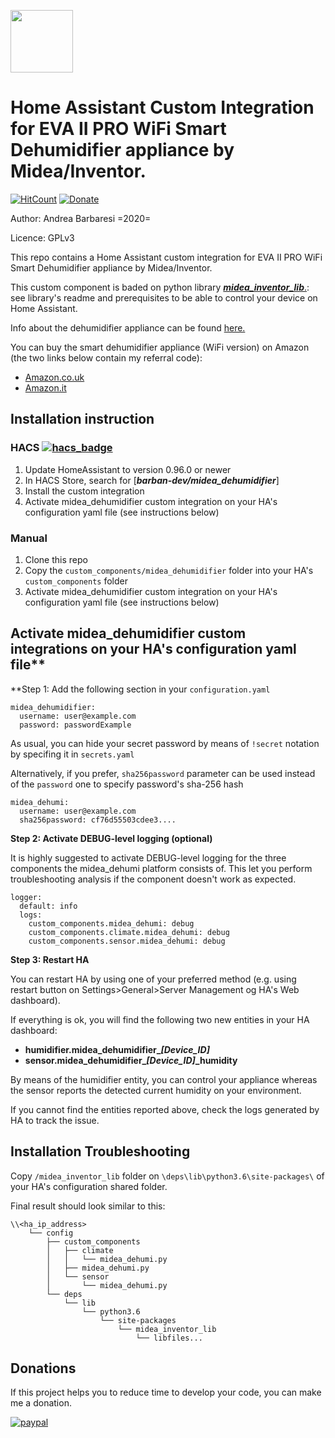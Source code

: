 [<img src = "https://github.com/barban-dev/homeassistant-midea-dehumidifier/blob/master/images/ha-logo.png?raw=true" height = "100">](https://www.home-assistant.io/) 
# Home Assistant Custom Integration for EVA II PRO WiFi Smart Dehumidifier appliance by Midea/Inventor.

[![HitCount](http://hits.dwyl.com/barban_dev/homeassistant_midea_dehumidifier.svg)](http://hits.dwyl.com/barban_dev/homeassistant_midea_dehumidifier)
[![Donate](https://img.shields.io/badge/Donate-PayPal-green.svg)](https://www.paypal.com/cgi-bin/webscr?cmd=_s-xclick&hosted_button_id=5E7ULVFGCGKU2&source=url)


Author: Andrea Barbaresi =2020=

Licence: GPLv3

This repo contains a Home Assistant custom integration for EVA II PRO WiFi Smart Dehumidifier appliance by Midea/Inventor.

This custom component is baded on python library [***midea_inventor_lib***.](https://github.com/barban-dev/midea_inventor_dehumidifier): see library's readme and prerequisites to be able to control your device on Home Assistant.

Info about the dehumidifier appliance can be found [here.](https://www.inventorappliances.com/dehumidifiers/eva-ii-pro-wi-fi-20l)

You can buy the smart dehumidifier appliance (WiFi version) on Amazon (the two links below contain my referral code):
* [Amazon.co.uk](https://www.amazon.co.uk/gp/product/B07665CCSM/ref=as_li_qf_asin_il_tl?ie=UTF8&tag=barban0d-21&creative=6738&linkCode=as2&creativeASIN=B07665CCSM&linkId=a7408b12a09679586e1816acc3c9d74b)
* [Amazon.it](https://www.amazon.it/gp/product/B075486X31/ref=as_li_tl?ie=UTF8&camp=3414&creative=21718&creativeASIN=B075486X31&linkCode=as2&tag=barban03-21&linkId=33e8ff818aaa4b45f0c320e6661773b2)

## Installation instruction

### HACS [![hacs_badge](https://img.shields.io/badge/HACS-Default-orange.svg)](https://github.com/custom-components/hacs)
1. Update HomeAssistant to version 0.96.0 or newer
2. In HACS Store, search for [***barban-dev/midea_dehumidifier***]
3. Install the custom integration
4. Activate midea_dehumidifier custom integration on your HA's configuration yaml file (see instructions below)

### Manual
1. Clone this repo
2. Copy the `custom_components/midea_dehumidifier` folder into your HA's `custom_components` folder
3. Activate midea_dehumidifier custom integration on your HA's configuration yaml file (see instructions below)


## Activate midea_dehumidifier custom integrations on your HA's configuration yaml file**

**Step 1: Add the following section in your ``configuration.yaml``
```
midea_dehumidifier:
  username: user@example.com
  password: passwordExample
```
As usual, you can hide your secret password by means of ``!secret`` notation by specifing it in ``secrets.yaml``

Alternatively, if you prefer, ``sha256password`` parameter can be used instead of the ``password`` one to specify password's sha-256 hash
```
midea_dehumi:
  username: user@example.com
  sha256password: cf76d55503cdee3....
```
**Step 2: Activate DEBUG-level logging (optional)**

It is highly suggested to activate DEBUG-level logging for the three components the midea_dehumi platform consists of. This let you perform troubleshooting analysis if the component doesn't work as expected.
```
logger:
  default: info
  logs:
    custom_components.midea_dehumi: debug
    custom_components.climate.midea_dehumi: debug
    custom_components.sensor.midea_dehumi: debug
```
**Step 3: Restart HA**

You can restart HA by using one of your preferred method (e.g. using restart button on Settings>General>Server Management og HA's Web dashboard).

If everything is ok, you will find the following two new entities in your HA dashboard:

* **humidifier.midea_dehumidifier_*[Device_ID]***
* **sensor.midea_dehumidifier_*[Device_ID]*_humidity**

By means of the humidifier entity, you can control your appliance whereas the sensor reports the detected current humidity on your environment.

If you cannot find the entities reported above, check the logs generated by HA to track the issue.



## Installation Troubleshooting

Copy ``/midea_inventor_lib`` folder on ``\deps\lib\python3.6\site-packages\`` of your HA's configuration shared folder.

Final result should look similar to this:
```
\\<ha_ip_address>
    └── config
        ├── custom_components
        │   ├── climate
        │   │   └── midea_dehumi.py
        │   ├── midea_dehumi.py
        │   └── sensor
        │       └── midea_dehumi.py
        └── deps
            └── lib
                └── python3.6
                    └── site-packages
                        └── midea_inventor_lib
                            └── libfiles...
```




Donations
---------
If this project helps you to reduce time to develop your code, you can make me a donation.

[![paypal](https://www.paypalobjects.com/en_US/i/btn/btn_donateCC_LG.gif)](https://www.paypal.com/cgi-bin/webscr?cmd=_s-xclick&hosted_button_id=5E7ULVFGCGKU2&source=url)


